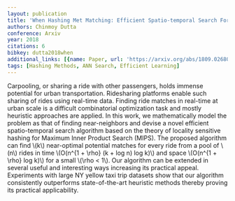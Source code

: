 ```yaml
---
layout: publication
title: 'When Hashing Met Matching: Efficient Spatio-temporal Search For Ridesharing'
authors: Chinmoy Dutta
conference: Arxiv
year: 2018
citations: 6
bibkey: dutta2018when
additional_links: [{name: Paper, url: 'https://arxiv.org/abs/1809.02680'}]
tags: [Hashing Methods, ANN Search, Efficient Learning]
---
```

Carpooling, or sharing a ride with other passengers, holds immense potential
for urban transportation. Ridesharing platforms enable such sharing of rides
using real-time data. Finding ride matches in real-time at urban scale is a
difficult combinatorial optimization task and mostly heuristic approaches are
applied. In this work, we mathematically model the problem as that of finding
near-neighbors and devise a novel efficient spatio-temporal search algorithm
based on the theory of locality sensitive hashing for Maximum Inner Product
Search (MIPS). The proposed algorithm can find \\(k\\) near-optimal potential
matches for every ride from a pool of \\(n\\) rides in time \\(O(n^\{1 + \rho\} (k +
log n) log k)\\) and space \\(O(n^\{1 + \rho\} log k)\\) for a small \\(\rho < 1\\). Our
algorithm can be extended in several useful and interesting ways increasing its
practical appeal. Experiments with large NY yellow taxi trip datasets show that
our algorithm consistently outperforms state-of-the-art heuristic methods
thereby proving its practical applicability.